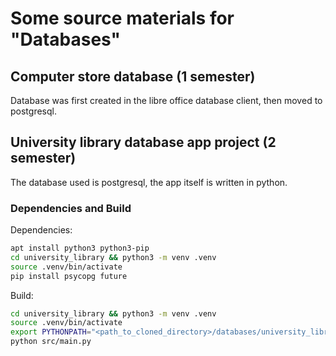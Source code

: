 # Some source materials for "Databases"
## Computer store database (1 semester)
Database was first created in the libre office database client, then moved to postgresql.
## University library database app project (2 semester)
The database used is postgresql, the app itself is written in python.
### Dependencies and Build
Dependencies:
```bash
apt install python3 python3-pip
cd university_library && python3 -m venv .venv
source .venv/bin/activate
pip install psycopg future
```
Build:
```bash
cd university_library && python3 -m venv .venv
source .venv/bin/activate
export PYTHONPATH="<path_to_cloned_directory>/databases/university_library_project:$PYTHONPATH"
python src/main.py
```

